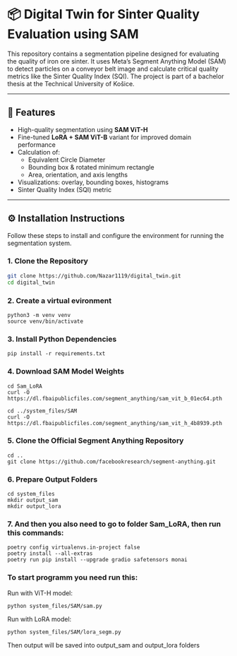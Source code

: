 # 📦 Digital Twin for Sinter Quality Evaluation using SAM

This repository contains a segmentation pipeline designed for evaluating the quality of iron ore sinter. It uses Meta’s Segment Anything Model (SAM) to detect particles on a conveyor belt image and calculate critical quality metrics like the Sinter Quality Index (SQI). The project is part of a bachelor thesis at the Technical University of Košice.

---

## 🚀 Features

- High-quality segmentation using **SAM ViT-H**
- Fine-tuned **LoRA + SAM ViT-B** variant for improved domain performance
- Calculation of:
  - Equivalent Circle Diameter
  - Bounding box & rotated minimum rectangle
  - Area, orientation, and axis lengths
- Visualizations: overlay, bounding boxes, histograms
- Sinter Quality Index (SQI) metric


---

## ⚙️ Installation Instructions

Follow these steps to install and configure the environment for running the segmentation system.

### 1. Clone the Repository

```bash
git clone https://github.com/Nazar1119/digital_twin.git
cd digital_twin
```
### 2. Create a virtual evironment
```
python3 -m venv venv
source venv/bin/activate
```
### 3. Install Python Dependencies
```
pip install -r requirements.txt
```

### 4. Download SAM Model Weights

```
cd Sam_LoRA
curl -O https://dl.fbaipublicfiles.com/segment_anything/sam_vit_b_01ec64.pth

cd ../system_files/SAM
curl -O https://dl.fbaipublicfiles.com/segment_anything/sam_vit_h_4b8939.pth
```

### 5. Clone the Official Segment Anything Repository

```
cd ..
git clone https://github.com/facebookresearch/segment-anything.git
```

### 6. Prepare Output Folders

```
cd system_files
mkdir output_sam
mkdir output_lora
```
### 7. And then you also need to go to folder Sam_LoRA, then run this commands:

```
poetry config virtualenvs.in-project false
poetry install --all-extras
poetry run pip install --upgrade gradio safetensors monai
```

### To start programm you need run this:
Run with ViT-H model:

```
python system_files/SAM/sam.py
```
Run with LoRA model:

```
python system_files/SAM/lora_segm.py
```
Then output will be saved into output_sam and output_lora folders
